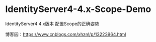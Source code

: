 # IdentityServer4-4.x-Scope-Demo

IdentityServer4 4.x版本 配置Scope的正确姿势

博客园：https://www.cnblogs.com/xhznl/p/13223964.html
